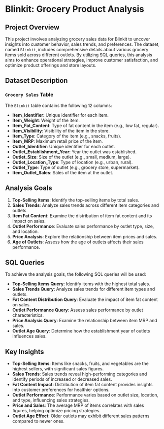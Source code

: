 # Blinkit: Grocery Product Analysis

## Project Overview
This project involves analyzing grocery sales data for Blinkit to uncover insights into customer behavior, sales trends, and preferences. The dataset, named `Blinkit`, includes comprehensive details about various grocery items sold across different outlets. By utilizing SQL queries, this analysis aims to enhance operational strategies, improve customer satisfaction, and optimize product offerings and store layouts.

## Dataset Description

### `Grocery Sales` Table
The `Blinkit` table contains the following 12 columns:
- **Item_Identifier**: Unique identifier for each item.
- **Item_Weight**: Weight of the item.
- **Item_Fat_Content**: Type of fat content in the item (e.g., low fat, regular).
- **Item_Visibility**: Visibility of the item in the store.
- **Item_Type**: Category of the item (e.g., snacks, fruits).
- **Item_MRP**: Maximum retail price of the item.
- **Outlet_Identifier**: Unique identifier for each outlet.
- **Outlet_Establishment_Year**: Year the outlet was established.
- **Outlet_Size**: Size of the outlet (e.g., small, medium, large).
- **Outlet_Location_Type**: Type of location (e.g., urban, rural).
- **Outlet_Type**: Type of outlet (e.g., grocery store, supermarket).
- **Item_Outlet_Sales**: Sales of the item at the outlet.

## Analysis Goals
1. **Top-Selling Items**: Identify the top-selling items by total sales.
2. **Sales Trends**: Analyze sales trends across different item categories and outlets.
3. **Item Fat Content**: Examine the distribution of item fat content and its impact on sales.
4. **Outlet Performance**: Evaluate sales performance by outlet type, size, and location.
5. **Price Analysis**: Explore the relationship between item prices and sales.
6. **Age of Outlets**: Assess how the age of outlets affects their sales performance.

## SQL Queries
To achieve the analysis goals, the following SQL queries will be used:
- **Top-Selling Items Query**: Identify items with the highest total sales.
- **Sales Trends Query**: Analyze sales trends for different item types and outlets.
- **Fat Content Distribution Query**: Evaluate the impact of item fat content on sales.
- **Outlet Performance Query**: Assess sales performance by outlet characteristics.
- **Price Analysis Query**: Examine the relationship between item MRP and sales.
- **Outlet Age Query**: Determine how the establishment year of outlets influences sales.

## Key Insights
- **Top-Selling Items**: Items like snacks, fruits, and vegetables are the highest sellers, with significant sales figures.
- **Sales Trends**: Sales trends reveal high-performing categories and identify periods of increased or decreased sales.
- **Fat Content Impact**: Distribution of item fat content provides insights into customer preferences for healthier options.
- **Outlet Performance**: Performance varies based on outlet size, location, and type, influencing sales strategies.
- **Price and Sales**: The average MRP of items correlates with sales figures, helping optimize pricing strategies.
- **Outlet Age Effect**: Older outlets may exhibit different sales patterns compared to newer ones.
